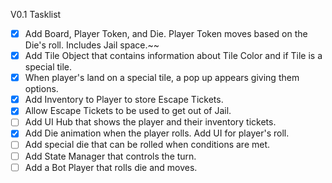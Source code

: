 V0.1 Tasklist
- [x] Add Board, Player Token, and Die. Player Token moves based on the Die's roll. Includes Jail space.~~
- [x] Add Tile Object that contains information about Tile Color and if Tile is a special tile. 
- [x] When player's land on a special tile, a pop up appears giving them options.
- [x] Add Inventory to Player to store Escape Tickets. 
- [x] Allow Escape Tickets to be used to get out of Jail.
- [ ] Add UI Hub that shows the player and their inventory tickets.
- [x] Add Die animation when the player rolls. Add UI for player's roll.
- [ ] Add special die that can be rolled when conditions are met.
- [ ] Add State Manager that controls the turn.
- [ ] Add a Bot Player that rolls die and moves.
